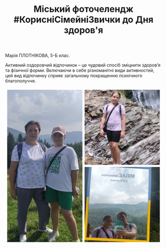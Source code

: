 ﻿---
title: "Міський фоточелендж #КорисніСімейніЗвички до Дня здоров'я"
---

Марія ПЛОТНІКОВА, 5-Б клас.

Активний оздоровчий відпочинок – це чудовий спосіб зміцнити здоров’я та фізичної форми. Включаючи в себе різноманітні види активностей, цей вид відпочинку сприяє загальному покращенню психічного благополуччя.

![](1.jpg)